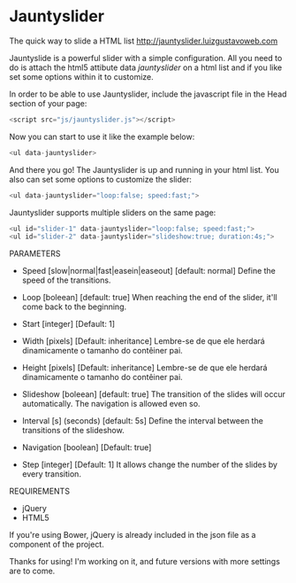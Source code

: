 # Jauntyslider
The quick way to slide a HTML list http://jauntyslider.luizgustavoweb.com

Jauntyslide is a powerful slider with a simple configuration. All you need to do is attach the html5 attibute data <em>jauntyslider</em> on a html list and if you like set some options within it to customize.

In order to be able to use Jauntyslider, include the javascript file in the Head section of your page:

```javascript
<script src="js/jauntyslider.js"></script>
```

Now you can start to use it like the example below:

```javascript
<ul data-jauntyslider>
```

And there you go! The Jauntyslider is up and running in your html list.
You also can set some options to customize the slider:

```javascript
<ul data-jauntyslider="loop:false; speed:fast;">
```

Jauntyslider supports multiple sliders on the same page:

```javascript
<ul id="slider-1" data-jauntyslider="loop:false; speed:fast;">
<ul id="slider-2" data-jauntyslider="slideshow:true; duration:4s;">
```

PARAMETERS

- Speed
[slow|normal|fast|easein|easeout]
[default: normal]
Define the speed of the transitions.

- Loop
[boleean]
[default: true]
When reaching the end of the slider, it'll come back to the beginning.

- Start
[integer]
[Default: 1]


- Width
[pixels] 
[Default: inheritance]
 Lembre-se de que ele herdará dinamicamente o tamanho do contêiner pai.

- Height
[pixels] 
[Default: inheritance]
 Lembre-se de que ele herdará dinamicamente o tamanho do contêiner pai.

- Slideshow
[boleean]
[default: true]
The transition of the slides will occur automatically.
The navigation is allowed even so.

- Interval
[s] (seconds)
[default: 5s]
Define the interval between the transitions of the slideshow.

- Navigation
[boolean]
[Default: true]


- Step
[integer]
[Default: 1]
It allows change the number of the slides by every transition.


REQUIREMENTS
- jQuery
- HTML5

If you're using Bower, jQuery is already included in the json file as a component of the project.


Thanks for using!
I'm working on it, and future versions with more settings are to come.
